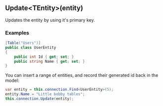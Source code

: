 ## Update&lt;TEntity&gt;(entity)
Updates the entity by using it's primary key.

### Examples
```csharp
[Table("Users")]
public class UserEntity
{
    public int Id { get; set; }
    public string Name { get; set; }
}
```

You can insert a range of entities, and record their generated id back in the model:
```csharp
var entity = this.connection.Find<UserEntity>(5);
entity.Name = "Little bobby tables";
this.connection.Update(entity);
```
